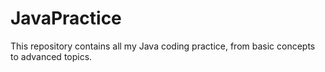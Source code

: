 # JavaPractice
This repository contains all my Java coding practice, from basic concepts to advanced topics.
